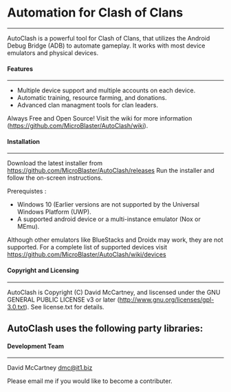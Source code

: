 # Automation for Clash of Clans
----------
AutoClash is a powerful tool for Clash of Clans, that utilizes the Android Debug Bridge (ADB) to automate gameplay. It works with most device emulators and physical devices.


#### Features
----------
- Multiple device support and multiple accounts on each device. 
- Automatic training, resource farming, and donations.
- Advanced clan managment tools for clan leaders.

Always Free and Open Source! Visit the wiki for more information (https://github.com/MicroBlaster/AutoClash/wiki).


#### Installation
  ------------
Download the latest installer from https://github.com/MicroBlaster/AutoClash/releases 
Run the installer and follow the on-screen instructions.

Prerequistes :
- Windows 10 (Earlier versions are not supported by the Universal Windows Platform (UWP).
- A supported android device or a multi-instance emulator (Nox or MEmu).

Although other emulators like BlueStacks and Droidx may work, they are not supported.
For a complete list of supported devices visit https://github.com/MicroBlaster/AutoClash/wiki/devices


#### Copyright and Licensing
----------
AutoClash is Copyright (C) David McCartney, and liscensed under the GNU GENERAL PUBLIC LICENSE v3 or later (http://www.gnu.org/licenses/gpl-3.0.txt). See license.txt for details.

AutoClash uses the following party libraries:
- 

#### Development Team
----------
David McCartney <dmc@it1.biz>

Please email me if you would like to become a contributer.
